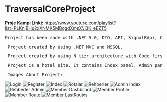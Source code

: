# TraversalCoreProject

**Proje Kampı Linki:** https://www.youtube.com/playlist?list=PLKnjBHu2xXNMK5MBogdXmsXVi3K_eEZT5

<pre>Project has been made with .NET 5.0, DTO, API, SignalRApi, CQRS, UnitofWork, MediatR and Ajax.</pre>
<pre> Project created by using .NET MVC and MSSQL.</pre>
<pre> Project created by using N tier architecture with Code first. </pre>
<pre> Project is a hotel site. It contains Index panel, Admin panel and Member Panel. </pre>
<pre> Images About Project: </pre>

![Login](https://github.com/LilTaro/TraversalCoreProject/assets/115897622/adf9d1f1-f2e4-451f-875e-53ce76ffbc3c)
![Register](https://github.com/LilTaro/TraversalCoreProject/assets/115897622/91dc36ae-1ed1-46d9-9548-fb421eeaf70c)
![Index](https://github.com/LilTaro/TraversalCoreProject/assets/115897622/7aaae6e4-9a4f-4d94-9ee1-afff9e3caf73)
![Rotalar](https://github.com/LilTaro/TraversalCoreProject/assets/115897622/b3160da5-435a-44f3-9548-867f1d31727a)
![Rehberler](https://github.com/LilTaro/TraversalCoreProject/assets/115897622/d6bb53ab-c504-42b0-851d-6a210cb9eb2d)
![Admin Index](https://github.com/LilTaro/TraversalCoreProject/assets/115897622/7d878579-542b-489c-8454-ebd5a4630466)
![Rehberler Admin](https://github.com/LilTaro/TraversalCoreProject/assets/115897622/b9021c3c-dc06-4884-8f1c-380ce6b518b7)
![Member Dashboard](https://github.com/LilTaro/TraversalCoreProject/assets/115897622/a0a448d7-c707-427c-9c32-c86deb3c1931)
![Member Profile](https://github.com/LilTaro/TraversalCoreProject/assets/115897622/fad4b396-37da-45b2-a861-f7ecb6fdc115)
![Member Route](https://github.com/LilTaro/TraversalCoreProject/assets/115897622/5e553f5f-f95c-4fd9-85f2-de842471fa44)
![Member LastRoutes](https://github.com/LilTaro/TraversalCoreProject/assets/115897622/690ef219-ef51-4391-a667-a9e429a27611)

